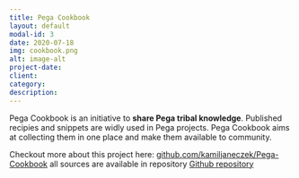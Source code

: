 ```yaml
---
title: Pega Cookbook
layout: default
modal-id: 3
date: 2020-07-18
img: cookbook.png
alt: image-alt
project-date: 
client: 
category:
description:
---
```


Pega Cookbook is an initiative to **share Pega tribal knowledge**. Published recipies and snippets are widly used in Pega projects. Pega Cookbook aims at collecting them in one place and make them available to community.

Checkout more about	this project here: [github.com/kamiljaneczek/Pega-Cookbook](https://github.com/kamiljaneczek/Pega-Cookbook) all sources are available in repository [Github repository](https://github.com/kamil86/Pega-Cookbook)